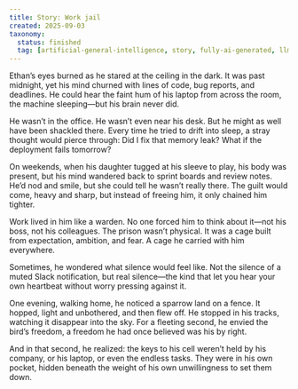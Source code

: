 ```yaml
---
title: Story: Work jail
created: 2025-09-03
taxonomy:
  status: finished
  tag: [artificial-general-intelligence, story, fully-ai-generated, llm=chatgpt-5]
---
```


Ethan’s eyes burned as he stared at the ceiling in the dark. It was past midnight, yet his mind churned with lines of code, bug reports, and deadlines. He could hear the faint hum of his laptop from across the room, the machine sleeping—but his brain never did.

He wasn’t in the office. He wasn’t even near his desk. But he might as well have been shackled there. Every time he tried to drift into sleep, a stray thought would pierce through: Did I fix that memory leak? What if the deployment fails tomorrow?

On weekends, when his daughter tugged at his sleeve to play, his body was present, but his mind wandered back to sprint boards and review notes. He’d nod and smile, but she could tell he wasn’t really there. The guilt would come, heavy and sharp, but instead of freeing him, it only chained him tighter.

Work lived in him like a warden. No one forced him to think about it—not his boss, not his colleagues. The prison wasn’t physical. It was a cage built from expectation, ambition, and fear. A cage he carried with him everywhere.

Sometimes, he wondered what silence would feel like. Not the silence of a muted Slack notification, but real silence—the kind that let you hear your own heartbeat without worry pressing against it.

One evening, walking home, he noticed a sparrow land on a fence. It hopped, light and unbothered, and then flew off. He stopped in his tracks, watching it disappear into the sky. For a fleeting second, he envied the bird’s freedom, a freedom he had once believed was his by right.

And in that second, he realized: the keys to his cell weren’t held by his company, or his laptop, or even the endless tasks. They were in his own pocket, hidden beneath the weight of his own unwillingness to set them down.
